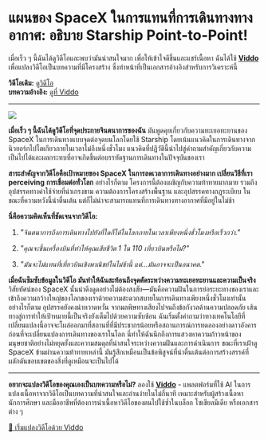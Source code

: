 # แผนของ SpaceX ในการแทนที่การเดินทางทางอากาศ: อธิบาย Starship Point-to-Point!

เมื่อเร็ว ๆ นี้ฉันได้ดูวิดีโอและพบว่ามันน่าสนใจมาก เพื่อให้เข้าใจดีขึ้นและแชร์เนื้อหา ฉันได้ใช้ **[Viddo](https://viddo.pro/)** เพื่อแปลงวิดีโอเป็นบทความที่มีโครงสร้าง ซึ่งทำหน้าที่เป็นเอกสารอ้างอิงสำหรับการวิเคราะห์นี้

**วิดีโอเดิม:** [ดูวิดีโอ](https://www.youtube.com/watch?v=WAOvaeeD9-Q)  
**บทความอ้างอิง:** [ดูที่ Viddo](https://viddo.pro/zh/video-result/8ea4c77b-8bac-4647-aa80-57ae1722c872)

---

![](https://img.youtube.com/vi/WAOvaeeD9-Q/0.jpg)

**เมื่อเร็ว ๆ นี้ฉันได้ดูวิดีโอที่จุดประกายจินตนาการของฉัน** มันพูดคุยเกี่ยวกับความทะเยอทะยานของ SpaceX ในการเดินทางแบบจุดต่อจุดบนโลกโดยใช้ Starship โดยเน้นแนวคิดในการเดินทางจากนิวยอร์กไปโตเกียวภายในเวลาไม่ถึงหนึ่งชั่วโมง แนวคิดที่ปฏิวัตินี้นำไปสู่คำถามสำคัญเกี่ยวกับความเป็นไปได้และผลกระทบที่อาจเกิดขึ้นต่อบรรทัดฐานการเดินทางในปัจจุบันของเรา

**สาระสำคัญจากวิดีโอคือเป้าหมายของ SpaceX ในการลดเวลาการเดินทางอย่างมาก เปลี่ยนวิธีที่เรา perceiving การเชื่อมต่อทั่วโลก** อย่างไรก็ตาม โครงการนี้ต้องเผชิญกับความท้าทายมากมาย รวมถึงอุปสรรคทางค่าใช้จ่ายที่น่าเกรงขาม ความต้องการโครงสร้างพื้นฐาน และอุปสรรคทางกฎระเบียบ ในขณะที่ความหวังนี้น่าตื่นเต้น แต่ก็ไม่น่าจะสามารถแทนที่การเดินทางทางอากาศที่มีอยู่ในไม่ช้า

**นี่คือความคิดเห็นที่ชัดเจนจากวิดีโอ:**

1. *"จินตนาการถึงการเดินทางไปยังที่ใดก็ได้ในโลกภายในเวลาเพียงหนึ่งชั่วโมงหรือเร็วกว่า."*

2. *"คุณจะขึ้นเครื่องบินที่ทำให้คุณเสียชีวิต 1 ใน 110 เที่ยวบินหรือไม่?"*

3. *"มันจะไม่แทนที่เที่ยวบินเชิงพาณิชย์ในไม่ช้านี้ แต่...มันอาจจะเป็นอนาคต."*

**เมื่อฉันซึมซับข้อมูลในวิดีโอ มันทำให้ฉันสะท้อนถึงจุดตัดระหว่างความทะเยอทะยานและความเป็นจริง** วิสัยทัศน์ของ SpaceX นั้นน่าดึงดูดอย่างไม่ต้องสงสัย—มันคือความฝันในการย่อระยะทางของเราและเข้าถึงความกว้างใหญ่ของโลกของเราด้วยความสะดวกสบายในการเดินทางเพียงหนึ่งชั่วโมงเท่านั้น อย่างไรก็ตาม อุปสรรคยังคงน่าหวาดหวั่น จากมลพิษทางเสียงไปจนถึงข้อกังวลด้านความปลอดภัย เส้นทางสู่การทำให้เป้าหมายนี้เป็นจริงยังเต็มไปด้วยความซับซ้อน ฉันเริ่มตั้งคำถามว่าทางเทคโนโลยีที่เปลี่ยนแปลงนี้อาจจะโผล่ออกมาที่สถานที่ที่มีประชากรน้อยหรือสถานการณ์การทดลองอย่างดาวอังคารก่อนที่จะเปลี่ยนแปลงการเดินทางของเราในโลก นี่ทำให้ฉันนึกถึงการแสวงหาความก้าวหน้าของมนุษยชาติอย่างไม่หยุดยั้งและความสมดุลที่น่าสนใจระหว่างความฝันและการดำเนินการ ขณะที่เราเฝ้าดู SpaceX ข้ามผ่านความท้าทายเหล่านี้ มันรู้สึกเหมือนเป็นข้อพิสูจน์ที่น่าตื่นเต้นต่อการสร้างสรรค์ที่ผลักดันขอบเขตของสิ่งที่ดูเหมือนจะเป็นไปได้

---

**อยากจะแปลงวิดีโอของคุณเองเป็นบทความหรือไม่?** ลองใช้ **[Viddo](https://viddo.pro/)** - แพลตฟอร์มที่ใช้ AI ในการแปลงเนื้อหาจากวิดีโอเป็นบทความที่น่าสนใจและอ่านง่ายในไม่กี่นาที เหมาะสำหรับผู้สร้างเนื้อหา นักการศึกษา และมืออาชีพที่ต้องการนำเนื้อหาวิดีโอของตนไปใช้ซ้ำในบล็อก โซเชียลมีเดีย หรือเอกสารต่าง ๆ

[🚀 เริ่มแปลงวิดีโอด้วย Viddo](https://viddo.pro/)
